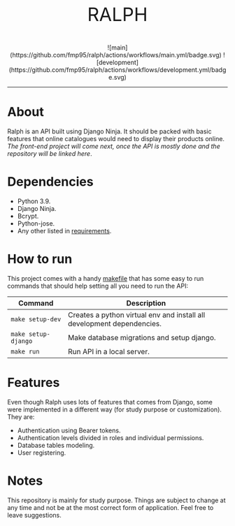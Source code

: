 <p align="center" style="font-size: 3em">RALPH</p>
<p align="center">![main](https://github.com/fmp95/ralph/actions/workflows/main.yml/badge.svg) ![development](https://github.com/fmp95/ralph/actions/workflows/development.yml/badge.svg)</p>


<hr>

# About
Ralph is an API built using Django Ninja. It should be packed with basic features that online catalogues would need to display their products online. _The front-end project will come next, once the API is mostly done and the repository will be linked here_.

# Dependencies
- Python 3.9.
- Django Ninja.
- Bcrypt.
- Python-jose.
- Any other listed in [requirements](requirements).

# How to run
This project comes with a handy [makefile](makefile) that has some easy to run commands that should help setting all you need to run the API:

| Command             | Description                                                            |
| ------------------- | ---------------------------------------------------------------------- |
| `make setup-dev`    | Creates a python virtual env and install all development dependencies. |
| `make setup-django` | Make database migrations and setup django.                             |
| `make run`          | Run API in a local server.                                             |

# Features
Even though Ralph uses lots of features that comes from Django, some were implemented in a different way (for study purpose or customization). They are:
- Authentication using Bearer tokens.
- Authentication levels divided in roles and individual permissions.
- Database tables modeling.
- User registering.

# Notes
This repository is mainly for study purpose. Things are subject to change at any time and not be at the most correct form of application. Feel free to leave suggestions.